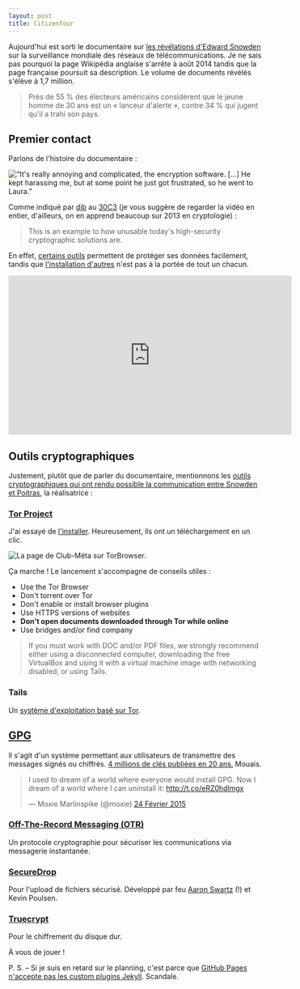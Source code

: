 ```yaml
---
layout: post
title: Citizenfour
---
```


Aujourd'hui est sorti le documentaire sur [les révélations d'Edward Snowden](http://fr.wikipedia.org/wiki/Révélations_d%27Edward_Snowden) sur la surveillance mondiale des réseaux de télécommunications. <span class="meta">Je ne sais pas pourquoi la page Wikipédia anglaise s'arrête à août 2014 tandis que la page française poursuit sa description.</span> Le volume de documents révélés s'élève à 1,7 million.

> Près de 55 % des électeurs américains considèrent que le jeune homme de 30 ans est un « lanceur d'alerte », contre 34 % qui jugent qu'il a trahi son pays.

## Premier contact

Parlons de l'histoire du documentaire :

<img src="{{ site.baseurl }}public/img/greenwald.png" alt="“It's really annoying and complicated, the encryption software. […] He kept harassing me, but at some point he just got frustrated, so he went to Laura.”" />

Comme indiqué par [djb](http://cr.yp.to/djb.html) au [30C3](http://en.wikipedia.org/wiki/Chaos_Communication_Congress) <span class="meta">(je vous suggère de regarder la vidéo en entier, d'ailleurs, on en apprend beaucoup sur 2013 en cryptologie)</span> :

> This is an example to how unusable today's high-security cryptographic solutions are.

En effet, [certains outils](https://www.torproject.org) permettent de protéger ses données facilement, tandis que [l'installation d'autres](https://www.gnupg.org) n'est pas à la portée de tout un chacun.

<iframe width="560" height="315" src="https://www.youtube.com/embed/HJB1mYEZPPA?t=9m30s" frameborder="0" allowfullscreen></iframe>

## Outils cryptographiques

Justement, plutôt que de parler du documentaire, mentionnons les [outils cryptographiques qui ont rendu possible la communication entre Snowden et Poitras](http://www.wired.com/2014/10/laura-poitras-crypto-tools-made-snowden-film-possible/), la réalisatrice :

### [Tor Project](http://fr.wikipedia.org/wiki/Tor_(réseau))

J'ai essayé de [l'installer](https://www.torproject.org). Heureusement, ils ont un téléchargement en un clic.

<img src="{{ site.baseurl }}public/img/tor.png" alt="La page de Club-Méta sur TorBrowser." />

Ça marche ! Le lancement s'accompagne de conseils utiles :

- Use the Tor Browser
- Don't torrent over Tor
- Don't enable or install browser plugins
- Use HTTPS versions of websites
- **Don't open documents downloaded through Tor while online**
- Use bridges and/or find company

> If you must work with DOC and/or PDF files, we strongly recommend either using a disconnected computer, downloading the free VirtualBox and using it with a virtual machine image with networking disabled, or using Tails.

### Tails

Un [système d'exploitation basé sur Tor](https://tails.boum.org).

## [GPG](http://fr.wikipedia.org/wiki/GNU_Privacy_Guard)

Il s'agit d'un système permettant aux utilisateurs de transmettre des messages signés ou chiffrés. [4 millions de clés publiées en 20 ans.](http://www.thoughtcrime.org/blog/gpg-and-me/) Mouais.

<blockquote class="twitter-tweet" lang="fr"><p>I used to dream of a world where everyone would install GPG. Now I dream of a world where I can uninstall it: <a href="http://t.co/eRZ0hdlmgx">http://t.co/eRZ0hdlmgx</a></p>&mdash; Moxie Marlinspike (@moxie) <a href="https://twitter.com/moxie/status/570358236806668288">24 Février 2015</a></blockquote> <script async src="//platform.twitter.com/widgets.js" charset="utf-8"></script>

### [Off-The-Record Messaging (OTR)](http://fr.wikipedia.org/wiki/Off-the-Record_Messaging)

Un protocole cryptographie pour sécuriser les communications via messagerie instantanée.

### [SecureDrop](https://en.wikipedia.org/wiki/SecureDrop)

Pour l'upload de fichiers sécurisé. Développé par feu [Aaron Swartz](https://fr.wikipedia.org/wiki/Aaron_Swartz) (!) et Kevin Poulsen.

### [Truecrypt](https://fr.wikipedia.org/wiki/TrueCrypt)

Pour le chiffrement du disque dur.

À vous de jouer !

<p class="message">P. S. – Si je suis en retard sur le planning, c'est parce que <a href="https://arademaker.github.io/blog/2011/12/01/github-pages-jekyll-plugins">GitHub Pages n'accepte pas les custom plugins Jekyll</a>. Scandale.</p>
